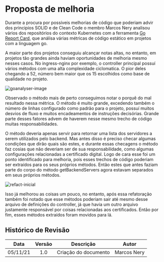 # Proposta de melhoria 
Durante a procura por possíveis melhorias de código que poderiam advir dos principios SOLID e 
de Clean Code o membro Marcos Nery analisou vários dos repositórios do contexto Kubernetes com a ferramenta [Go Report Card](https://goreportcard.com/), que análisa várias métricas de código estático em projetos com a linguagem go.

A maior parte dos projetos conseguiu alcançar notas altas, no entanto, em projetos tão grandes ainda haviam oportunidades de melhoria mesmo nesses casos. No ingress-nginx por exemplo, o controller principal possuí vários métodos com uma alta complexidade ciclomatica. O pior deles chegando a 52, número bem maior que os 15 escolhidos como base de qualidade no projeto. 

![goanalyser-image](https://gces-kubernetes.github.io/Wiki/assets/sprint5/gocard.png)


Observado o método mais de perto conseguimos notar o porquê do mal resultado nessa métrica. O método é muito grande, excedendo também o número de linhas configurado como padrão para o projeto, possuí muitos desvios de fluxo e muitos encadeamentos de instruções decisórias. Grande parte desses fatores advem de haverem nesse mesmo trecho de código muitas responsabilidades. 

O método deveria apenas servir para retornar uma lista dos servidores a serem utilizados pelo backend. Mas antes disso é preciso checar algumas condições que dirão quais são estes, e durante essas checagens o método faz cosias que não deveriam ser de sua responsabilidade, como algumas configurações relacionadas a certificado digital. Logo de cara esse foi um ponto identificado para melhoria, pois esses trechos de código poderiam ser extraídos para os seus próprios métodos. Então estes que antes faziam parte do corpo do método getBackendServers agora estavam separados em seus próprios métodos. 

![refact-inicial](https://gces-kubernetes.github.io/Wiki/assets/sprint5/refactcontroller.png)

Isso já melhorou as coisas um pouco, no entanto, após essa refatoração também foi notado que esse métodos poderiam sair até mesmo desse arquivo de definições do controller, já que havia um outro arquivo justamente responsável por coisas relacionadas aos certificados. Então por fim, esses métodos extraídos foram movidos para lá.

## Histórico de Revisão
|Data|Versão|Descrição|Autor|
|:--:|:--:|:--:|:--:|
|05/11/21|1.0|Criação do documento|Marcos Nery|
